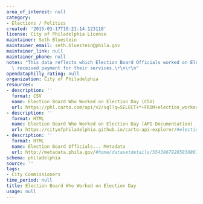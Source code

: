 ```yaml
---
area_of_interest: null
category:
- Elections / Politics
created: '2015-03-17T18:21:14.123118'
license: City of Philadelphia License
maintainer: Seth Bluestein
maintainer_email: seth.bluestein@phila.gov
maintainer_link: null
maintainer_phone: null
notes: "This data reflects which Election Board Officials worked on Election Day and\
  \ received payment for their services.\r\n\r\n"
opendataphilly_rating: null
organization: City of Philadelphia
resources:
- description: ''
  format: CSV
  name: Election Board Who Worked on Election Day (CSV)
  url: https://phl.carto.com/api/v2/sql?q=SELECT+*+FROM+election_worker_general&filename=election_worker_general&format=csv&skipfields=cartodb_id,the_geom,the_geom_webmercator
- description: ''
  format: HTML
  name: Election Board Who Worked on Election Day (API Documentation)
  url: https://cityofphiladelphia.github.io/carto-api-explorer/#election_worker_general
- description: ''
  format: HTML
  name: Election Board Officials... Metadata
  url: http://metadata.phila.gov/#home/datasetdetails/5543867920583086178c4f52/
schema: philadelphia
source: ''
tags:
- City Commissioners
time_period: null
title: Election Board Who Worked on Election Day
usage: null
---
```

